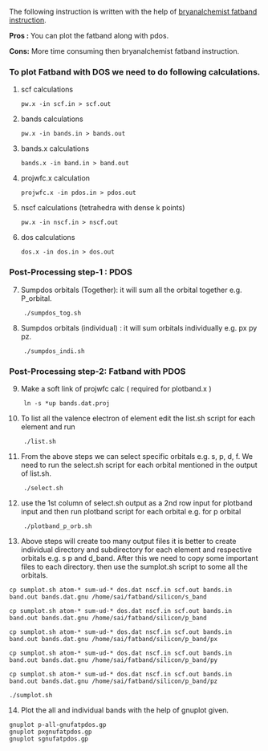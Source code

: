 The following instruction is written with the help of [bryanalchemist fatband instruction](https://github.com/bryanalchemist/MS_Research21/tree/main/NbS2/fatbands). 

**Pros :** You can plot the fatband along with pdos.

**Cons:** More time consuming then bryanalchemist fatband instruction.

### To plot Fatband with DOS we need to do following calculations.
1. scf calculations
	```
	pw.x -in scf.in > scf.out
	```
2. bands calculations
	```
	pw.x -in bands.in > bands.out
	```
3. bands.x calculations
	```
	bands.x -in band.in > band.out
	```
4. projwfc.x calculation
	```
	projwfc.x -in pdos.in > pdos.out
	```
5. nscf calculations (tetrahedra with dense k points)
	```
	pw.x -in nscf.in > nscf.out
	```
6. dos calculations
	```
	dos.x -in dos.in > dos.out
	```
	
### Post-Processing step-1 : PDOS 
7. Sumpdos orbitals (Together): it will sum all the orbital together e.g. P_orbital.
```
	./sumpdos_tog.sh
```
8. Sumpdos orbitals  (individual) : it will sum orbitals individually e.g. px py pz.
```
	./sumpdos_indi.sh
```

### Post-Processing step-2: Fatband with PDOS
9. Make a soft link of projwfc calc ( required for plotband.x )
```
	ln -s *up bands.dat.proj
```
10. To list all the valence electron of element edit the list.sh script for each element and run
```
	./list.sh
```
11. From the above steps we can select specific orbitals e.g. s, p, d, f. We need to run the select.sh script for each orbital mentioned in the output of list.sh. 
```
	./select.sh
```
12. use the 1st column of select.sh output as a 2nd row input for plotband input and then run plotband script for each orbital e.g. for p orbital
```
	./plotband_p_orb.sh
```
13. Above steps will create too many output files it is better to create individual directory and subdirectory for each element and respective orbitals e.g. s p and d_band. After this we need to copy some important files to each directory. then use the sumplot.sh script to some all the orbitals.
```
cp sumplot.sh atom-* sum-ud-* dos.dat nscf.in scf.out bands.in 
band.out bands.dat.gnu /home/sai/fatband/silicon/s_band	

cp sumplot.sh atom-* sum-ud-* dos.dat nscf.in scf.out bands.in band.out bands.dat.gnu /home/sai/fatband/silicon/p_band

cp sumplot.sh atom-* sum-ud-* dos.dat nscf.in scf.out bands.in band.out bands.dat.gnu /home/sai/fatband/silicon/p_band/px

cp sumplot.sh atom-* sum-ud-* dos.dat nscf.in scf.out bands.in band.out bands.dat.gnu /home/sai/fatband/silicon/p_band/py

cp sumplot.sh atom-* sum-ud-* dos.dat nscf.in scf.out bands.in band.out bands.dat.gnu /home/sai/fatband/silicon/p_band/pz

./sumplot.sh
```
14. Plot the all and individual bands with the help of gnuplot given.
```
gnuplot p-all-gnufatpdos.gp
gnuplot pxgnufatpdos.gp
gnuplot sgnufatpdos.gp
```   